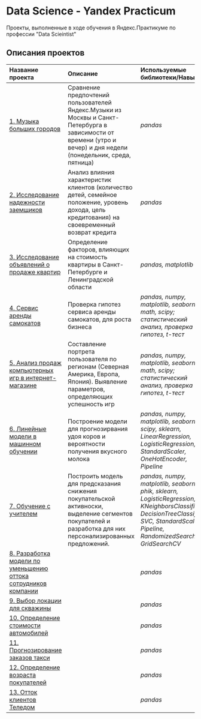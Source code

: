 # Data Science - Yandex Practicum

Проекты, выполненные в ходе обучения в Яндекс.Практикуме по профессии "Data Scieintist"

## Описания проектов 

| Название проекта | Описание | Используемые библиотеки/Навыки | 
| :---------------------- | :---------------------- | :---------------------- |
| [1. Музыка больших городов](big_cities_music) | Сравнение предпочтений пользователей Яндекс.Музыки из Москвы и Санкт-Петербурга в зависимости от времени (утро и вечер) и дня недели (понедельник, среда, пятница)| *pandas* |
| [2. Исследование надежности заемщиков](https://github.com/rBurya/Yandex_DataScience/tree/main/Yandex-DataScience/%D0%9F%D1%80%D0%BE%D0%B5%D0%BA%D1%82%202.%20%D0%98%D1%81%D1%81%D0%BB%D0%B5%D0%B4%D0%BE%D0%B2%D0%B0%D0%BD%D0%B8%D0%B5%20%D0%BD%D0%B0%D0%B4%D0%B5%D0%B6%D0%BD%D0%BE%D1%81%D1%82%D0%B8%20%D0%B7%D0%B0%D0%B5%D0%BC%D1%89%D0%B8%D0%BA%D0%BE%D0%B2) | Анализ влияния характеристик клиентов (количество детей, семейное положение, уровень дохода, цель кредитования) на своевременный возврат кредита| *pandas* |
| [3. Исследование объявлений о продаже квартир](https://github.com/rBurya/Yandex_DataScience/tree/main/Yandex-DataScience/%D0%9F%D1%80%D0%BE%D0%B5%D0%BA%D1%82%203.%20%D0%98%D1%81%D1%81%D0%BB%D0%B5%D0%B4%D0%BE%D0%B2%D0%B0%D0%BD%D0%B8%D0%B5%20%D0%BE%D0%B1%D1%8A%D1%8F%D0%B2%D0%BB%D0%B5%D0%BD%D0%B8%D0%B9%20%D0%BE%20%D0%BF%D1%80%D0%BE%D0%B4%D0%B0%D0%B6%D0%B5%20%D0%BA%D0%B2%D0%B0%D1%80%D1%82%D0%B8%D1%80) | Определение факторов, влияющих на стоимость квартиры в Санкт-Петербурге и Ленинградской области| *pandas, matplotlib* |
| [4. Сервис аренды самокатов](https://github.com/rBurya/Yandex_DataScience/tree/main/Yandex-DataScience/%D0%9F%D1%80%D0%BE%D0%B5%D0%BA%D1%82%204.%20%D0%A1%D0%B5%D1%80%D0%B2%D0%B8%D1%81%20%D0%B0%D1%80%D0%B5%D0%BD%D0%B4%D1%8B%20%D1%81%D0%B0%D0%BC%D0%BE%D0%BA%D0%B0%D1%82%D0%BE%D0%B2) | Проверка гипотез сервиса аренды самокатов, для роста бизнеса | *pandas, numpy, matplotlib, seaborn, math, scipy; статистический анализ, проверка гипотез, t-тест* |
| [5. Анализ продаж компьютерных игр в интернет-магазине](https://github.com/rBurya/Yandex_DataScience/tree/main/Yandex-DataScience/%D0%9F%D1%80%D0%BE%D0%B5%D0%BA%D1%82%205.%20%D0%90%D0%BD%D0%B0%D0%BB%D0%B8%D0%B7%20%D0%BF%D1%80%D0%BE%D0%B4%D0%B0%D0%B6%20%D0%BA%D0%BE%D0%BC%D0%BF%D1%8C%D1%8E%D1%82%D0%B5%D1%80%D0%BD%D1%8B%D1%85%20%D0%B8%D0%B3%D1%80%20%D0%B2%20%D0%B8%D0%BD%D1%82%D0%B5%D1%80%D0%BD%D0%B5%D1%82-%D0%BC%D0%B0%D0%B3%D0%B0%D0%B7%D0%B8%D0%BD%D0%B5) | Составление портрета пользователя по регионам (Северная Америка, Европа, Япония). Выявление параметров, определяющих успешность игр | *pandas, numpy, matplotlib, seaborn, math, scipy; статистический анализ, проверка гипотез, t-тест* |
| [6. Линейные модели в машинном обучении](https://github.com/rBurya/Yandex_DataScience/tree/main/Yandex-DataScience/%D0%9F%D1%80%D0%BE%D0%B5%D0%BA%D1%82%206.%20%D0%9B%D0%B8%D0%BD%D0%B5%D0%B9%D0%BD%D1%8B%D0%B5%20%D0%BC%D0%BE%D0%B4%D0%B5%D0%BB%D0%B8%20%D0%B2%20%D0%BC%D0%B0%D1%88%D0%B8%D0%BD%D0%BD%D0%BE%D0%BC%20%D0%BE%D0%B1%D1%83%D1%87%D0%B5%D0%BD%D0%B8%D0%B8) | Построение модели для прогнозирвания удоя коров и вероятности получения вкусного молока | *pandas, numpy, matplotlib, seaborn, scipy, sklearn, LinearRegression, LogisticRegression, StandardScaler, OneHotEncoder, Pipeline* |
| [7. Обучение с учителем](https://github.com/rBurya/Yandex_DataScience/tree/main/Yandex-DataScience/%D0%9F%D1%80%D0%BE%D0%B5%D0%BA%D1%82%207.%20%D0%9E%D0%B1%D1%83%D1%87%D0%B5%D0%BD%D0%B8%D0%B5%20%D1%81%20%D1%83%D1%87%D0%B8%D1%82%D0%B5%D0%BB%D0%B5%D0%BC) | Построить модель для предсказания снижения покупательской активноски, выделение сегментов покупателей и разработка для них персонализированных предложений. | *pandas, numpy, matplotlib, seaborn, phik, sklearn, LogisticRegression, KNeighborsClassifier, DecisionTreeClassifier, SVC, StandardScaler, Pipeline, RandomizedSearchCV, GridSearchCV* |
| [8. Разработка модели по уменьшению оттока сотрудников компании](https://github.com/rBurya/Yandex_DataScience/tree/main/Yandex-DataScience/%D0%9F%D1%80%D0%BE%D0%B5%D0%BA%D1%82%208.%20%D0%A0%D0%B0%D0%B7%D1%80%D0%B0%D0%B1%D0%BE%D1%82%D0%BA%D0%B0%20%D0%BC%D0%BE%D0%B4%D0%B5%D0%BB%D0%B8%20%D0%BF%D0%BE%20%D1%83%D0%BC%D0%B5%D0%BD%D1%8C%D1%88%D0%B5%D0%BD%D0%B8%D1%8E%20%D0%BE%D1%82%D1%82%D0%BE%D0%BA%D0%B0%20%D1%81%D0%BE%D1%82%D1%80%D1%83%D0%B4%D0%BD%D0%B8%D0%BA%D0%BE%D0%B2%20%D0%BA%D0%BE%D0%BC%D0%BF%D0%B0%D0%BD%D0%B8%D0%B8) | | *pandas* |
| [9. Выбор локации для скважины](https://github.com/rBurya/Yandex_DataScience/tree/main/Yandex-DataScience/%D0%9F%D1%80%D0%BE%D0%B5%D0%BA%D1%82%209.%20%D0%92%D1%8B%D0%B1%D0%BE%D1%80%20%D0%BB%D0%BE%D0%BA%D0%B0%D1%86%D0%B8%D0%B8%20%D0%B4%D0%BB%D1%8F%20%D1%81%D0%BA%D0%B2%D0%B0%D0%B6%D0%B8%D0%BD%D1%8B) | | *pandas* |
| [10. Определение стоимости автомобилей](https://github.com/rBurya/Yandex_DataScience/tree/main/Yandex-DataScience/%D0%9F%D1%80%D0%BE%D0%B5%D0%BA%D1%82%2010.%20%D0%9E%D0%BF%D1%80%D0%B5%D0%B4%D0%B5%D0%BB%D0%B5%D0%BD%D0%B8%D0%B5%20%D1%81%D1%82%D0%BE%D0%B8%D0%BC%D0%BE%D1%81%D1%82%D0%B8%20%D0%B0%D0%B2%D1%82%D0%BE%D0%BC%D0%BE%D0%B1%D0%B8%D0%BB%D0%B5%D0%B9) | | *pandas* |
| [11. Прогнозирование заказов такси](https://github.com/rBurya/Yandex_DataScience/tree/main/Yandex-DataScience/%D0%9F%D1%80%D0%BE%D0%B5%D0%BA%D1%82%2011.%20%D0%9F%D1%80%D0%BE%D0%B3%D0%BD%D0%BE%D0%B7%D0%B8%D1%80%D0%BE%D0%B2%D0%B0%D0%BD%D0%B8%D0%B5%20%D0%B7%D0%B0%D0%BA%D0%B0%D0%B7%D0%BE%D0%B2%20%D1%82%D0%B0%D0%BA%D1%81%D0%B8) | | *pandas* |
| [12. Определение возраста покупателей](https://github.com/rBurya/Yandex_DataScience/tree/main/Yandex-DataScience/%D0%9F%D1%80%D0%BE%D0%B5%D0%BA%D1%82%2012.%20%D0%9E%D0%BF%D1%80%D0%B5%D0%B4%D0%B5%D0%BB%D0%B5%D0%BD%D0%B8%D0%B5%20%D0%B2%D0%BE%D0%B7%D1%80%D0%B0%D1%81%D1%82%D0%B0%20%D0%BF%D0%BE%D0%BA%D1%83%D0%BF%D0%B0%D1%82%D0%B5%D0%BB%D0%B5%D0%B9) | | *pandas* |
| [13. Отток клиентов Теледом](https://github.com/rBurya/Yandex_DataScience/tree/main/Yandex-DataScience/%D0%9F%D1%80%D0%BE%D0%B5%D0%BA%D1%82%2013.%20%D0%9E%D1%82%D1%82%D0%BE%D0%BA%20%D0%BA%D0%BB%D0%B8%D0%B5%D0%BD%D1%82%D0%BE%D0%B2%20%D0%A2%D0%B5%D0%BB%D0%B5%D0%B4%D0%BE%D0%BC) | | *pandas* |










